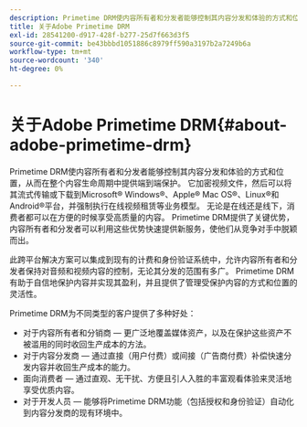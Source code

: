 ```yaml
---
description: Primetime DRM使内容所有者和分发者能够控制其内容分发和体验的方式和位置，从而在整个内容生命周期中提供端到端保护。 它加密视频文件，然后可以将其流式传输或下载到Microsoft® Windows®、Apple® Mac OS®、Linux®和Android®平台，并强制执行在线视频租赁等业务模型。 无论是在线还是线下，消费者都可以在方便的时候享受高质量的内容。 Primetime DRM提供了关键优势，内容所有者和分发者可以利用这些优势快速提供新服务，使他们从竞争对手中脱颖而出。
title: 关于Adobe Primetime DRM
exl-id: 28541200-d917-428f-b277-25d7f663d3f5
source-git-commit: be43bbbd1051886c8979ff590a3197b2a7249b6a
workflow-type: tm+mt
source-wordcount: '340'
ht-degree: 0%

---
```


# 关于Adobe Primetime DRM{#about-adobe-primetime-drm}

Primetime DRM使内容所有者和分发者能够控制其内容分发和体验的方式和位置，从而在整个内容生命周期中提供端到端保护。 它加密视频文件，然后可以将其流式传输或下载到Microsoft® Windows®、Apple® Mac OS®、Linux®和Android®平台，并强制执行在线视频租赁等业务模型。 无论是在线还是线下，消费者都可以在方便的时候享受高质量的内容。 Primetime DRM提供了关键优势，内容所有者和分发者可以利用这些优势快速提供新服务，使他们从竞争对手中脱颖而出。

此跨平台解决方案可以集成到现有的计费和身份验证系统中，允许内容所有者和分发者保持对音频和视频内容的控制，无论其分发的范围有多广。 Primetime DRM有助于自信地保护内容并实现其盈利，并且提供了管理受保护内容的方式和位置的灵活性。

Primetime DRM为不同类型的客户提供了多种好处：

* 对于内容所有者和分销商 — 更广泛地覆盖媒体资产，以及在保护这些资产不被滥用的同时收回生产成本的方法。
* 对于内容分发商 — 通过直接（用户付费）或间接（广告商付费）补偿快速分发内容并收回生产成本的能力。
* 面向消费者 — 通过直观、无干扰、方便且引人入胜的丰富观看体验来灵活地享受优质内容。
* 对于开发人员 — 能够将Primetime DRM功能（包括授权和身份验证）自动化到内容分发商的现有环境中。
